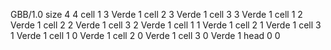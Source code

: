 <gs-board> GBB/1.0
size 4 4
cell 1 3 Verde 1 
cell 2 3 Verde 1 
cell 3 3 Verde 1 
cell 1 2 Verde 1 
cell 2 2 Verde 1 
cell 3 2 Verde 1 
cell 1 1 Verde 1 
cell 2 1 Verde 1 
cell 3 1 Verde 1 
cell 1 0 Verde 1 
cell 2 0 Verde 1 
cell 3 0 Verde 1 
head 0 0 </gs-board>
